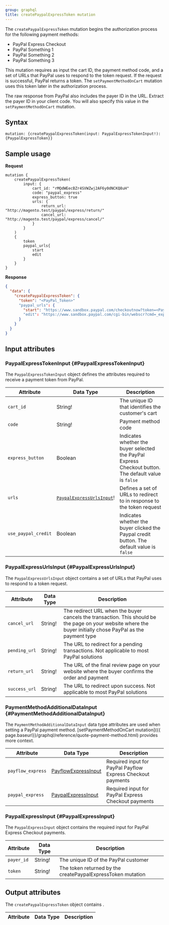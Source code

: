```yaml
---
group: graphql
title: createPaypalExpressToken mutation
---
```


The `createPaypalExpressToken` mutation begins the authorization process for the following payment methods:

* PayPal Express Checkout
* PayPal Something 1
* PayPal Something 2
* PayPal Something 3

This mutation requires as input the cart ID, the payment method code, and a set of URLs that PayPal uses to respond to the token request. If the request is successful, PayPal returns a token. The `setPaymentMethodOnCart` mutation uses this token later in the authorization process. 

The raw response from PayPal also includes the payer ID in the URL. Extract the payer ID in your client code. You will also specify this value in the `setPaymentMethodOnCart` mutation.

## Syntax

`mutation: {createPaypalExpressToken(input: PaypalExpressTokenInput!): {PaypalExpressToken}}`

## Sample usage

**Request**

```text
mutation {
    createPaypalExpressToken(
        input: {
            cart_id: "rMQdWEecBZr4SVWZwj2AF6y0dNCKQ8uH"
            code: "paypal_express"
            express_button: true
            urls: {
                return_url: "http://magento.test/paypal/express/return/"
                cancel_url: "http://magento.test/paypal/express/cancel/"
            }
        }
    )
    {
        token
        paypal_urls{
            start
            edit
        }
    }
}
```

**Response**

```json
{
  "data": {
    "createPaypalExpressToken": {
      "token": "<PayPal_Token>"
      "paypal_urls": {
        "start": "https://www.sandbox.paypal.com/checkoutnow?token=<PayPal_Token>"
        "edit": "https://www.sandbox.paypal.com/cgi-bin/webscr?cmd=_express-checkout&useraction=continue&token=<PayPal_Token>"
      }
    }
  }
}
```

## Input attributes

### PaypalExpressTokenInput {#PaypalExpressTokenInput}

The `PaypalExpressTokenInput` object defines the attributes required to receive a payment token from PayPal.

Attribute |  Data Type | Description
--- | --- | ---
`cart_id` | String! | The unique ID that identifies the customer's cart
`code` | String! | Payment method code
`express_button` | Boolean | Indicates whether the buyer selected the PayPal Express Checkout button. The default value is `false`
`urls` | [`PaypalExpressUrlsInput`](#PaypalExpressUrlsInput)! | Defines a set of URLs to redirect to in response to the token request
`use_paypal_credit` | Boolean | Indicates whether the buyer clicked the Paypal credit button. The default value is `false`

### PaypalExpressUrlsInput {#PaypalExpressUrlsInput}

The `PaypalExpressUrlsInput` object contains a set of URLs that PayPal uses to respond to a token request.

Attribute |  Data Type | Description
--- | --- | ---
`cancel_url` | String! | The redirect URL when the buyer cancels the transaction. This should be the page on your website where the buyer initially chose PayPal as the payment type
`pending_url` | String! | The URL to redirect for a pending transactions. Not applicable to most PayPal solutions
`return_url` | String! | The URL of the final review page on your website where the buyer confirms the order and payment
`success_url` | String! | The URL to redirect upon success. Not applicable to most PayPal solutions

### PaymentMethodAdditionalDataInput {#PaymentMethodAdditionalDataInput}

The `PaymentMethodAdditionalDataInput` data type attributes are used when setting a PayPal payment method. [setPaymentMethodOnCart mutation]({{ page.baseurl}}/graphql/reference/quote-payment-method.html) provides more context.

Attribute |  Data Type | Description
--- | --- | ---
`payflow_express` | [PayflowExpressInput](#PayflowExpressInput) | Required input for PayPal Payflow Express Checkout payments
`paypal_express` | [PaypalExpressInput](#PaypalExpressInput) | Required input for PayPal Express Checkout payments

### PaypalExpressInput {#PaypalExpressInput}

The `PaypalExpressInput` object contains the required input for PayPal Express Checkout payments.

Attribute |  Data Type | Description
--- | --- | ---
`payer_id` | String! | The unique ID of the PayPal customer
`token` | String! | The token returned by the createPaypalExpressToken mutation


## Output attributes

The `createPaypalExpressToken` object contains .

Attribute |  Data Type | Description
--- | --- | ---